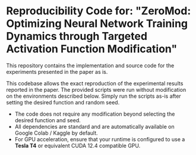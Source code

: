# Reproducibility Code for: "ZeroMod: Optimizing Neural Network Training Dynamics through Targeted Activation Function Modification"

This repository contains the implementation and source code for the experiments presented in the paper as is.

This codebase allows the exact reproduction of the experimental results reported in the paper. The provided scripts were run without modification on the environments described below. Simply run the scripts as-is after setting the desired function and random seed.

- The code does not require any modification beyond selecting the desired function and seed.
- All dependencies are standard and are automatically available on Google Colab / Kaggle by default.
- For GPU acceleration, ensure that your runtime is configured to use a **Tesla T4** or equivalent CUDA 12.4 compatible GPU.
